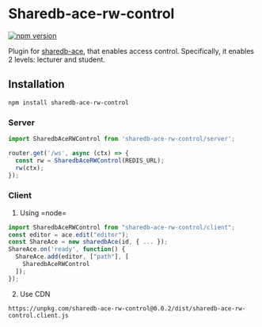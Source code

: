 # Sharedb-ace-rw-control
[![npm version](https://badge.fury.io/js/sharedb-ace-rw-control.svg)](https://badge.fury.io/js/sharedb-ace-rw-control)

Plugin for [sharedb-ace](https://github.com/jethrokuan/sharedb-ace), that enables access control. Specifically, it enables 2 levels: lecturer and student.

## Installation

```
npm install sharedb-ace-rw-control
```

### Server
```js
import SharedbAceRWControl from 'sharedb-ace-rw-control/server';

router.get('/ws', async (ctx) => {
  const rw = SharedbAceRWControl(REDIS_URL);
  rw(ctx);
});
```

### Client
1. Using =node=
```js
import SharedbAceRWControl from "sharedb-ace-rw-control/client";
const editor = ace.edit("editor"); 
const ShareAce = new sharedbAce(id, { ... });
ShareAce.on('ready', function() {
  ShareAce.add(editor, ["path"], [
    SharedbAceRWControl
  ]);
});
```

2. Use CDN

```
https://unpkg.com/sharedb-ace-rw-control@0.0.2/dist/sharedb-ace-rw-control.client.js
```

